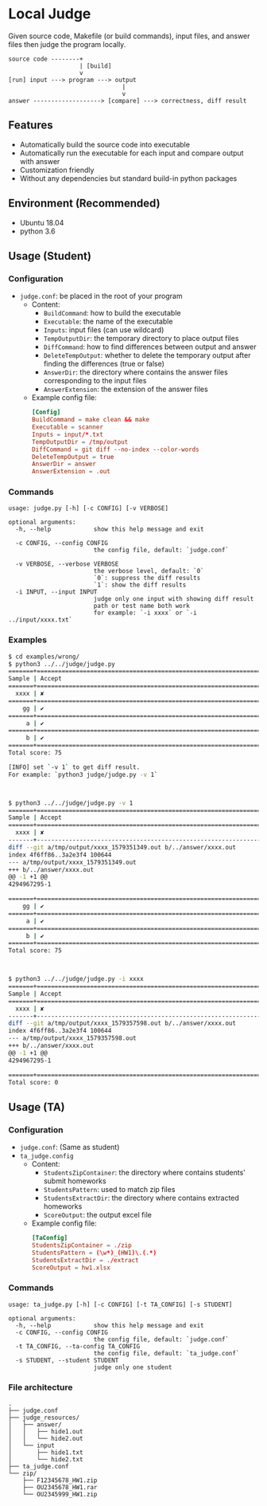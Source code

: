# Local Judge

Given source code, Makefile (or build commands), input files, and answer files then judge the program locally.

```
source code --------+
                    | [build]
                    v
[run] input ---> program ---> output
                                |
                                v
answer -------------------> [compare] ---> correctness, diff result
```

## Features

+ Automatically build the source code into executable
+ Automatically run the executable for each input and compare output with answer
+ Customization friendly
+ Without any dependencies but standard build-in python packages

## Environment (Recommended)

+ Ubuntu 18.04
+ python 3.6

## Usage (Student)

### Configuration

+ `judge.conf`: be placed in the root of your program
  + Content:
    + `BuildCommand`: how to build the executable
    + `Executable`: the name of the executable
    + `Inputs`: input files (can use wildcard)
    + `TempOutputDir`: the temporary directory to place output files
    + `DiffCommand`: how to find differences between output and answer
    + `DeleteTempOutput`: whether to delete the temporary output after finding the differences (true or false)
    + `AnswerDir`: the directory where contains the answer files corresponding to the input files
    + `AnswerExtension`: the extension of the answer files
  + Example config file:
    ```conf
    [Config]
    BuildCommand = make clean && make
    Executable = scanner
    Inputs = input/*.txt
    TempOutputDir = /tmp/output
    DiffCommand = git diff --no-index --color-words
    DeleteTempOutput = true
    AnswerDir = answer
    AnswerExtension = .out
    ```

### Commands

```text
usage: judge.py [-h] [-c CONFIG] [-v VERBOSE]

optional arguments:
  -h, --help            show this help message and exit

  -c CONFIG, --config CONFIG
                        the config file, default: `judge.conf`

  -v VERBOSE, --verbose VERBOSE
                        the verbose level, default: `0`
                        `0`: suppress the diff results
                        `1`: show the diff results
  -i INPUT, --input INPUT
                        judge only one input with showing diff result
                        path or test name both work
                        for example: `-i xxxx` or `-i ../input/xxxx.txt`
```

### Examples

```bash
$ cd examples/wrong/
$ python3 ../../judge/judge.py 
=======+========================================================================
Sample | Accept
=======+========================================================================
  xxxx | ✘
=======+========================================================================
    gg | ✔
=======+========================================================================
     a | ✔
=======+========================================================================
     b | ✔
=======+========================================================================
Total score: 75

[INFO] set `-v 1` to get diff result.
For example: `python3 judge/judge.py -v 1`



$ python3 ../../judge/judge.py -v 1
=======+========================================================================
Sample | Accept
=======+========================================================================
  xxxx | ✘
-------+------------------------------------------------------------------------
diff --git a/tmp/output/xxxx_1579351349.out b/../answer/xxxx.out
index 4f6ff86..3a2e3f4 100644
--- a/tmp/output/xxxx_1579351349.out
+++ b/../answer/xxxx.out
@@ -1 +1 @@
4294967295-1

=======+========================================================================
    gg | ✔
=======+========================================================================
     a | ✔
=======+========================================================================
     b | ✔
=======+========================================================================
Total score: 75



$ python3 ../../judge/judge.py -i xxxx
=======+========================================================================
Sample | Accept
=======+========================================================================
  xxxx | ✘
-------+------------------------------------------------------------------------
diff --git a/tmp/output/xxxx_1579357598.out b/../answer/xxxx.out
index 4f6ff86..3a2e3f4 100644
--- a/tmp/output/xxxx_1579357598.out
+++ b/../answer/xxxx.out
@@ -1 +1 @@
4294967295-1

=======+========================================================================
Total score: 0
```

## Usage (TA)

### Configuration

+ `judge.conf`: (Same as student)
+ `ta_judge.config`
  + Content:
    + `StudentsZipContainer`: the directory where contains students' submit homeworks
    + `StudentsPattern`: used to match zip files
    + `StudentsExtractDir`: the directory where contains extracted homeworks
    + `ScoreOutput`: the output excel file
  + Example config file:
      ```conf
      [TaConfig]
      StudentsZipContainer = ./zip
      StudentsPattern = (\w*)_(HW1)\.(.*)
      StudentsExtractDir = ./extract
      ScoreOutput = hw1.xlsx
      ```

### Commands

```text
usage: ta_judge.py [-h] [-c CONFIG] [-t TA_CONFIG] [-s STUDENT]

optional arguments:
  -h, --help            show this help message and exit
  -c CONFIG, --config CONFIG
                        the config file, default: `judge.conf`
  -t TA_CONFIG, --ta-config TA_CONFIG
                        the config file, default: `ta_judge.conf`
  -s STUDENT, --student STUDENT
                        judge only one student
```

### File architecture

```text
.
├── judge.conf
├── judge_resources/
│   ├── answer/
│   │   ├── hide1.out
│   │   └── hide2.out
│   └── input
│       ├── hide1.txt
│       └── hide2.txt
├── ta_judge.conf
└── zip/
    ├── F12345678_HW1.zip
    ├── OU2345678_HW1.rar
    └── OU2345999_HW1.zip
```